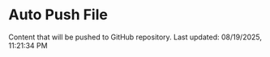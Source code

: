 # Auto Push File

Content that will be pushed to GitHub repository.
Last updated: 08/19/2025, 11:21:34 PM